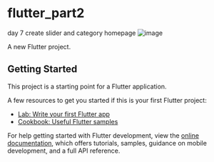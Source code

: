 # flutter_part2
day 7 create slider and category homepage
![image](https://github.com/JacklynConn/it04e_flutter_part2/assets/148744079/60bac5d1-3098-49cb-a642-0f65b9cf52e1)


A new Flutter project.

## Getting Started

This project is a starting point for a Flutter application.

A few resources to get you started if this is your first Flutter project:

- [Lab: Write your first Flutter app](https://docs.flutter.dev/get-started/codelab)
- [Cookbook: Useful Flutter samples](https://docs.flutter.dev/cookbook)

For help getting started with Flutter development, view the
[online documentation](https://docs.flutter.dev/), which offers tutorials,
samples, guidance on mobile development, and a full API reference.
